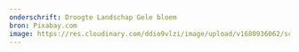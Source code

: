 ```yaml
---
onderschrift: Droogte Landschap Gele bloem
bron: Pixabay.com
image: https://res.cloudinary.com/ddio9vlzi/image/upload/v1680936062/sciencegeek/posts/droogte-landschap-gele-bloem.jpg
---
```

